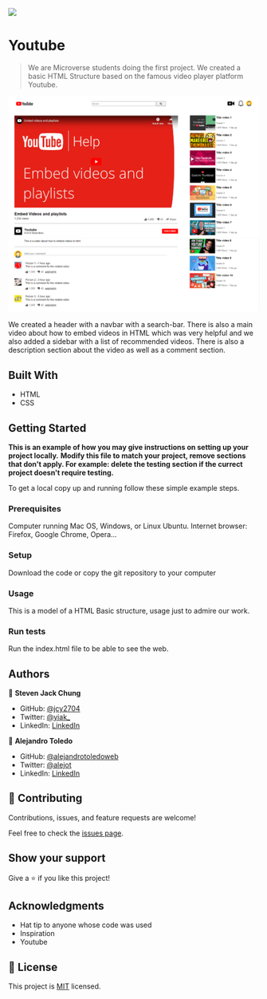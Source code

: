![](https://img.shields.io/badge/Microverse-blueviolet)

# Youtube

> We are Microverse students doing the first project. We created a basic HTML Structure based on the famous video player platform Youtube.

![screenshot](./Screenshot.png)
![screenshot](./Screenshot2.png)

We created a header with a navbar with a search-bar. There is also a main video about how to embed videos in HTML which was very helpful and we also added a sidebar with a list of recommended videos. There is also a description section about the video as well as a comment section.

## Built With

- HTML
- CSS

## Getting Started

**This is an example of how you may give instructions on setting up your project locally.**
**Modify this file to match your project, remove sections that don't apply. For example: delete the testing section if the currect project doesn't require testing.**


To get a local copy up and running follow these simple example steps.

### Prerequisites
Computer running Mac OS, Windows, or Linux Ubuntu.
Internet browser: Firefox, Google Chrome, Opera...

### Setup
Download the code or copy the git repository to your computer

### Usage
This is a model of a HTML Basic structure, usage just to admire our work.

### Run tests
Run the index.html file to be able to see the web.




## Authors

👤 **Steven Jack Chung**

- GitHub: [@jcy2704](https://github.com/jcy2704)
- Twitter: [@yiak_](https://twitter.com/yiak_)
- LinkedIn: [LinkedIn](https://www.linkedin.com/in/stevenjchung)

👤 **Alejandro Toledo**

- GitHub: [@alejandrotoledoweb](https://github.com/alejandrotoledoweb)
- Twitter: [@alejot](https://twitter.com/alejot)
- LinkedIn: [LinkedIn](https://www.linkedin.com/in/alejandro-toledo/)

## 🤝 Contributing

Contributions, issues, and feature requests are welcome!

Feel free to check the [issues page](issues/).

## Show your support

Give a ⭐️ if you like this project!

## Acknowledgments

- Hat tip to anyone whose code was used
- Inspiration
- Youtube

## 📝 License

This project is [MIT](lic.url) licensed.
